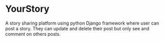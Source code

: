 # YourStory
A story sharing platform using python Django framework where user can post a story. They can update and delete their post but only see and comment on others posts.
